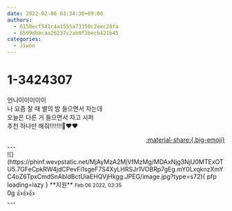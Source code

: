 ```yaml
---
date: 2022-02-06 03:34:30+09:00
authors:
  - 6158ecf541c4a1555a73350c2eec28fa
  - 6599dbbcaa26237c2ab0f3becb421b45
categories:
  - Jiwon
---
```


# 1-3424307

<div class="post-container" markdown="1">
<div class="content-container md-sidebar__scrollwrap" markdown="1">

언니이이이이이 <br>나 요즘 잘 때 별의 밤 들으면서 자는데<br>오늘은 다른 거 들으면서 자고 시퍼<br>추천 하나만 해줘!!!!!!!🤩❤️❤️

</div>
</div>

<div style="text-align: right;" markdown="1">
<a href="https://weverse.io/fromis9/fanpost/1-3424307" style="text-align: right;">:material-share:{.big-emoji}</a>
</div>
---

<div class="comments-container md-sidebar__scrollwrap" markdown="1">
<div class="comment" markdown="1">
<div class='id-container' markdown="1">
![](https://phinf.wevpstatic.net/MjAyMzA2MjVfMzMg/MDAxNjg3NjU0MTExOTU5.7GFeCpkRW4jdCPevFi1sgeF7S4XyLHRSJr1VOBRp7gEg.mY0LxqknzXmYC4oZ6TpxCmdSnAbldBctUiaEHQVjHkgg.JPEG/image.jpg?type=s72){ pfp loading=lazy }
**<span class="artist">지원</span>** <small>Feb 06 2022, 03:35</small><br>
</div>
<div class='comment-body' markdown="1">
0g 👍👍👍
</div>
</div>
</div>
---
